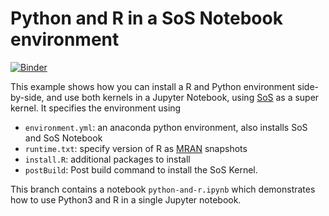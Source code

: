 # Python and R in a SoS Notebook environment

[![Binder](http://mybinder.org/badge.svg)](http://beta.mybinder.org/v2/gh/binder-examples/jupyter-sos/python-r)

This example shows how you can install a R and Python environment side-by-side, and use
both kernels in a Jupyter Notebook, using [SoS](https://vatlab.github.io/sos-docs) as a super kernel.
It specifies the environment using

* `environment.yml`: an anaconda python environment, also installs SoS and SoS Notebook
* `runtime.txt`: specify version of R as [MRAN](https://mran.microsoft.com/) snapshots
* `install.R`: additional packages to install
* `postBuild`: Post build command to install the SoS Kernel.

This branch contains a notebook `python-and-r.ipynb` which demonstrates
how to use Python3 and R in a single Jupyter notebook.


